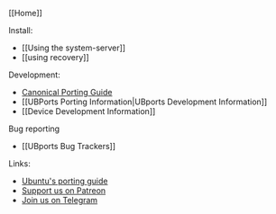 [[Home]]

Install:
* [[Using the system-server]]
* [[using recovery]]

Development:
* [Canonical Porting Guide](https://developer.ubuntu.com/en/phone/devices/porting-new-device/)
* [[UBPorts Porting Information|UBports Development Information]]
* [[Device Development Information]]

Bug reporting
* [[UBports Bug Trackers]]

Links:
* [Ubuntu's porting guide](https://developer.ubuntu.com/en/start/ubuntu-for-devices/porting-new-device/)
* [Support us on Patreon](https://patreon.com/ubports/)
* [Join us on Telegram](https://ubports.com/telegram)